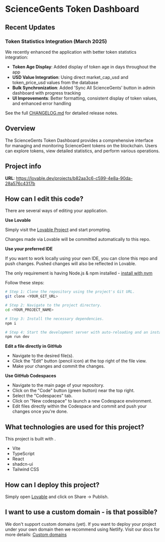 # ScienceGents Token Dashboard

## Recent Updates

### Token Statistics Integration (March 2025)

We recently enhanced the application with better token statistics integration:

- **Token Age Display**: Added display of token age in days throughout the app
- **USD Value Integration**: Using direct market_cap_usd and token_price_usd values from the database
- **Bulk Synchronization**: Added 'Sync All ScienceGents' button in admin dashboard with progress tracking
- **UI Improvements**: Better formatting, consistent display of token values, and enhanced error handling

See the full [CHANGELOG.md](./CHANGELOG.md) for detailed release notes.

## Overview

The ScienceGents Token Dashboard provides a comprehensive interface for managing and monitoring ScienceGent tokens on the blockchain. Users can explore tokens, view detailed statistics, and perform various operations.

## Project info

**URL**: https://lovable.dev/projects/b82aa3c6-c599-4e8a-90da-28a576c4317b

## How can I edit this code?

There are several ways of editing your application.

**Use Lovable**

Simply visit the [Lovable Project](https://lovable.dev/projects/b82aa3c6-c599-4e8a-90da-28a576c4317b) and start prompting.

Changes made via Lovable will be committed automatically to this repo.

**Use your preferred IDE**

If you want to work locally using your own IDE, you can clone this repo and push changes. Pushed changes will also be reflected in Lovable.

The only requirement is having Node.js & npm installed - [install with nvm](https://github.com/nvm-sh/nvm#installing-and-updating)

Follow these steps:

```sh
# Step 1: Clone the repository using the project's Git URL.
git clone <YOUR_GIT_URL>

# Step 2: Navigate to the project directory.
cd <YOUR_PROJECT_NAME>

# Step 3: Install the necessary dependencies.
npm i

# Step 4: Start the development server with auto-reloading and an instant preview.
npm run dev
```

**Edit a file directly in GitHub**

- Navigate to the desired file(s).
- Click the "Edit" button (pencil icon) at the top right of the file view.
- Make your changes and commit the changes.

**Use GitHub Codespaces**

- Navigate to the main page of your repository.
- Click on the "Code" button (green button) near the top right.
- Select the "Codespaces" tab.
- Click on "New codespace" to launch a new Codespace environment.
- Edit files directly within the Codespace and commit and push your changes once you're done.

## What technologies are used for this project?

This project is built with .

- Vite
- TypeScript
- React
- shadcn-ui
- Tailwind CSS

## How can I deploy this project?

Simply open [Lovable](https://lovable.dev/projects/b82aa3c6-c599-4e8a-90da-28a576c4317b) and click on Share -> Publish.

## I want to use a custom domain - is that possible?

We don't support custom domains (yet). If you want to deploy your project under your own domain then we recommend using Netlify. Visit our docs for more details: [Custom domains](https://docs.lovable.dev/tips-tricks/custom-domain/)
